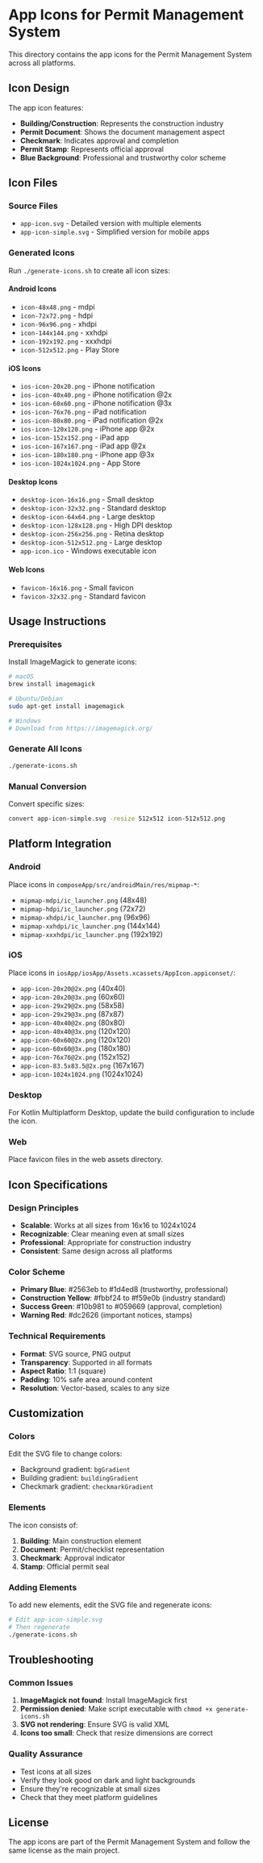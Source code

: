 # App Icons for Permit Management System

This directory contains the app icons for the Permit Management System across all platforms.

## Icon Design

The app icon features:
- **Building/Construction**: Represents the construction industry
- **Permit Document**: Shows the document management aspect
- **Checkmark**: Indicates approval and completion
- **Permit Stamp**: Represents official approval
- **Blue Background**: Professional and trustworthy color scheme

## Icon Files

### Source Files
- `app-icon.svg` - Detailed version with multiple elements
- `app-icon-simple.svg` - Simplified version for mobile apps

### Generated Icons
Run `./generate-icons.sh` to create all icon sizes:

#### Android Icons
- `icon-48x48.png` - mdpi
- `icon-72x72.png` - hdpi
- `icon-96x96.png` - xhdpi
- `icon-144x144.png` - xxhdpi
- `icon-192x192.png` - xxxhdpi
- `icon-512x512.png` - Play Store

#### iOS Icons
- `ios-icon-20x20.png` - iPhone notification
- `ios-icon-40x40.png` - iPhone notification @2x
- `ios-icon-60x60.png` - iPhone notification @3x
- `ios-icon-76x76.png` - iPad notification
- `ios-icon-80x80.png` - iPad notification @2x
- `ios-icon-120x120.png` - iPhone app @2x
- `ios-icon-152x152.png` - iPad app
- `ios-icon-167x167.png` - iPad app @2x
- `ios-icon-180x180.png` - iPhone app @3x
- `ios-icon-1024x1024.png` - App Store

#### Desktop Icons
- `desktop-icon-16x16.png` - Small desktop
- `desktop-icon-32x32.png` - Standard desktop
- `desktop-icon-64x64.png` - Large desktop
- `desktop-icon-128x128.png` - High DPI desktop
- `desktop-icon-256x256.png` - Retina desktop
- `desktop-icon-512x512.png` - Large desktop
- `app-icon.ico` - Windows executable icon

#### Web Icons
- `favicon-16x16.png` - Small favicon
- `favicon-32x32.png` - Standard favicon

## Usage Instructions

### Prerequisites
Install ImageMagick to generate icons:
```bash
# macOS
brew install imagemagick

# Ubuntu/Debian
sudo apt-get install imagemagick

# Windows
# Download from https://imagemagick.org/
```

### Generate All Icons
```bash
./generate-icons.sh
```

### Manual Conversion
Convert specific sizes:
```bash
convert app-icon-simple.svg -resize 512x512 icon-512x512.png
```

## Platform Integration

### Android
Place icons in `composeApp/src/androidMain/res/mipmap-*`:
- `mipmap-mdpi/ic_launcher.png` (48x48)
- `mipmap-hdpi/ic_launcher.png` (72x72)
- `mipmap-xhdpi/ic_launcher.png` (96x96)
- `mipmap-xxhdpi/ic_launcher.png` (144x144)
- `mipmap-xxxhdpi/ic_launcher.png` (192x192)

### iOS
Place icons in `iosApp/iosApp/Assets.xcassets/AppIcon.appiconset/`:
- `app-icon-20x20@2x.png` (40x40)
- `app-icon-20x20@3x.png` (60x60)
- `app-icon-29x29@2x.png` (58x58)
- `app-icon-29x29@3x.png` (87x87)
- `app-icon-40x40@2x.png` (80x80)
- `app-icon-40x40@3x.png` (120x120)
- `app-icon-60x60@2x.png` (120x120)
- `app-icon-60x60@3x.png` (180x180)
- `app-icon-76x76@2x.png` (152x152)
- `app-icon-83.5x83.5@2x.png` (167x167)
- `app-icon-1024x1024.png` (1024x1024)

### Desktop
For Kotlin Multiplatform Desktop, update the build configuration to include the icon.

### Web
Place favicon files in the web assets directory.

## Icon Specifications

### Design Principles
- **Scalable**: Works at all sizes from 16x16 to 1024x1024
- **Recognizable**: Clear meaning even at small sizes
- **Professional**: Appropriate for construction industry
- **Consistent**: Same design across all platforms

### Color Scheme
- **Primary Blue**: #2563eb to #1d4ed8 (trustworthy, professional)
- **Construction Yellow**: #fbbf24 to #f59e0b (industry standard)
- **Success Green**: #10b981 to #059669 (approval, completion)
- **Warning Red**: #dc2626 (important notices, stamps)

### Technical Requirements
- **Format**: SVG source, PNG output
- **Transparency**: Supported in all formats
- **Aspect Ratio**: 1:1 (square)
- **Padding**: 10% safe area around content
- **Resolution**: Vector-based, scales to any size

## Customization

### Colors
Edit the SVG file to change colors:
- Background gradient: `bgGradient`
- Building gradient: `buildingGradient`
- Checkmark gradient: `checkmarkGradient`

### Elements
The icon consists of:
1. **Building**: Main construction element
2. **Document**: Permit/checklist representation
3. **Checkmark**: Approval indicator
4. **Stamp**: Official permit seal

### Adding Elements
To add new elements, edit the SVG file and regenerate icons:
```bash
# Edit app-icon-simple.svg
# Then regenerate
./generate-icons.sh
```

## Troubleshooting

### Common Issues
1. **ImageMagick not found**: Install ImageMagick first
2. **Permission denied**: Make script executable with `chmod +x generate-icons.sh`
3. **SVG not rendering**: Ensure SVG is valid XML
4. **Icons too small**: Check that resize dimensions are correct

### Quality Assurance
- Test icons at all sizes
- Verify they look good on dark and light backgrounds
- Ensure they're recognizable at small sizes
- Check that they meet platform guidelines

## License

The app icons are part of the Permit Management System and follow the same license as the main project. 